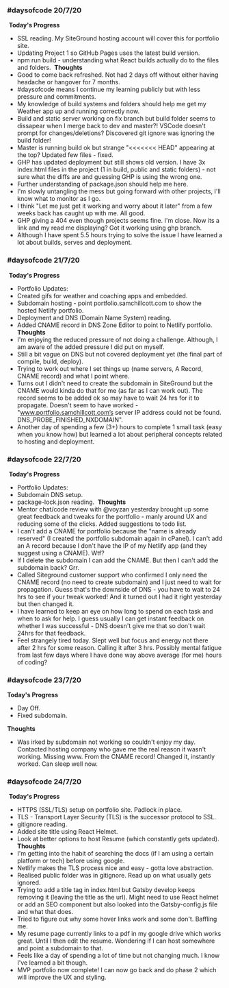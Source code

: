 ### #daysofcode 20/7/20 ⁣
⁣
**Today's Progress**⁣
- SSL reading. My SiteGround hosting account will cover this for portfolio site.⁣
- Updating Project 1 so GitHub Pages uses the latest build version.⁣
- npm run build - understanding what React builds actually do to the files and folders.⁣
⁣
**Thoughts** ⁣
- Good to come back refreshed. Not had 2 days off without either having headache or hangover for 7 months.⁣
- #daysofcode means I continue my learning publicly but with less pressure and commitments. ⁣
- My knowledge of build systems and folders should help me get my Weather app up and running correctly now.⁣
- Build and static server working on fix branch but build folder seems to dissapear when I merge back to dev and master?! VSCode doesn't prompt for changes/deletions? Discovered git ignore was ignoring the build folder!⁣
- Master is running build ok but strange "<<<<<<< HEAD" appearing at the top? Updated few files - fixed.⁣
- GHP has updated deployment but still shows old version. I have 3x index.html files in the project (1 in build, public and static folders) - not sure what the diffs are and guessing GHP is using the wrong one.⁣
- Further understanding of package.json should help me here. ⁣
- I'm slowly untangling the mess but going forward with other projects, I'll know what to monitor as I go.⁣
- I think "Let me just get it working and worry about it later" from a few weeks back has caught up with me. All good.⁣
- GHP giving a 404 even though projects seems fine. I'm close. Now its a link and my read me displaying? Got it working using ghp branch.⁣
- Although I have spent 5.5 hours trying to solve the issue I have learned a lot about builds, serves and deployment.

### #daysofcode 21/7/20 ⁣
⁣
**Today's Progress**⁣
- Portfolio Updates:⁣
- Created gifs for weather and coaching apps and embedded.⁣
- Subdomain hosting - point portfolio.samchillcott.com to show the hosted Netlify portfolio.⁣
- Deployment and DNS (Domain Name System) reading.⁣
- Added CNAME record in DNS Zone Editor to point to Netlify portfolio.⁣
⁣
**Thoughts** ⁣
- I'm enjoying the reduced pressure of not doing a challenge. Although, I am aware of the added pressure I did put on myself.⁣
- Still a bit vague on DNS but not covered deployment yet (the final part of compile, build, deploy). ⁣
- Trying to work out where I set things up (name servers, A Record, CNAME record) and what I point where.⁣
- Turns out I didn't need to create the subdomain in SiteGround but the CNAME would kinda do that for me (as far as I can work out). The record seems to be added ok so may have to wait 24 hrs for it to propagate. Doesn't seem to have worked - "www.portfolio.samchillcott.com’s server IP address could not be found. DNS_PROBE_FINISHED_NXDOMAIN".⁣
- Another day of spending a few (3+) hours to complete 1 small task (easy when you know how) but learned a lot about peripheral concepts related to hosting and deployment.

### #daysofcode 22/7/20 ⁣
⁣
**Today's Progress**⁣
- Portfolio Updates:⁣
- Subdomain DNS setup.⁣
- package-lock.json reading⁣.
⁣
**Thoughts** ⁣
- Mentor chat/code review with @voyzan yesterday brought up some great feedback and tweaks for the portfolio - manly around UX and reducing some of the clicks. Added suggestions to todo list.⁣
- I can't add a CNAME for portfolio because the "name is already reserved" (I created the portfolio subdomain again in cPanel). I can't add an A record because I don't have the IP of my Netlify app (and they suggest using a CNAME). Wtf?⁣
- If I delete the subdomain I can add the CNAME. But then I can't add the subdomain back? Grr.⁣
- Called Siteground customer support who confirmed I only need the CNAME record (no need to create subdomain) and I just need to wait for propagation. Guess that's the downside of DNS - you have to wait to 24 hrs to see if your tweak worked! And it turned out I had it right yesterday but then changed it.⁣
- I have learned to keep an eye on how long to spend on each task and when to ask for help. I guess usually I can get instant feedback on whether I was successful - DNS doesn't give me that so don't wait 24hrs for that feedback.⁣
- Feel strangely tired today. Slept well but focus and energy not there after 2 hrs for some reason. Calling it after 3 hrs. Possibly mental fatigue from last few days where I have done way above average (for me) hours of coding?

### #daysofcode 23/7/20 

**Today's Progress**
- Day Off.
- Fixed subdomain.

**Thoughts** 
- Was irked by subdomain not working so couldn't enjoy my day. Contacted hosting company who gave me the real reason it wasn't working. Missing www. From the CNAME record! Changed it, instantly worked. Can sleep well now.

### #daysofcode 24/7/20 ⁣
⁣
**Today's Progress**⁣
- HTTPS (SSL/TLS) setup on portfolio site. Padlock in place.⁣
- TLS - Transport Layer Security (TLS) is the successor protocol to SSL.⁣
- gitignore reading.⁣
- Added site title using React Helmet.⁣
- Look at better options to host Resume (which constantly gets updated).⁣
⁣
**Thoughts** ⁣
- I'm getting into the habit of searching the docs (if I am using a certain platform or tech) before using google.⁣
- Netlify makes the TLS process nice and easy - gotta love abstraction.⁣
- Realised public folder was in gitignore. Read up on what usually gets ignored.⁣
- Trying to add a title tag in index.html but Gatsby develop keeps removing it (leaving the title as the url). Might need to use React helmet or add an SEO component but also looked into the Gatsby-config.js file and what that does. ⁣
- Tried to figure out why some hover links work and some don't. Baffling me.⁣
- My resume page currently links to a pdf in my google drive which works great. Until I then edit the resume. Wondering if I can host somewhere and point a subdomain to that.⁣
- Feels like a day of spending a lot of time but not changing much. I know I've learned a bit though.⁣
- MVP portfolio now complete! I can now go back and do phase 2 which will improve the UX and styling.
